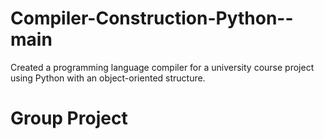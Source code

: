 # Compiler-Construction-Python--main
Created a programming language compiler for a university course project using Python with an object-oriented structure.
# Group Project
